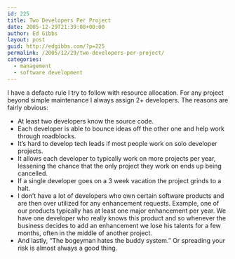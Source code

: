 ```yaml
---
id: 225
title: Two Developers Per Project
date: 2005-12-29T21:39:08+00:00
author: Ed Gibbs
layout: post
guid: http://edgibbs.com/?p=225
permalink: /2005/12/29/two-developers-per-project/
categories:
  - management
  - software development
---
```

I have a defacto rule I try to follow with resource allocation. For any project beyond simple maintenance I always assign 2+ developers. The reasons are fairly obvious:

  * At least two developers know the source code.
  * Each developer is able to bounce ideas off the other one and help work through roadblocks.
  * It&#8217;s hard to develop tech leads if most people work on solo developer projects.
  * It allows each developer to typically work on more projects per year, lessening the chance that the only project they work on ends up being cancelled.
  * If a single developer goes on a 3 week vacation the project grinds to a halt.
  * I don&#8217;t have a lot of developers who own certain software products and are then over utilized for any enhancement requests. Example, one of our products typically has at least one major enhancement per year. We have one developer who really knows this product and so whenever the business decides to add an enhancement we lose his talents for a few months, often in the middle of another project.
  * And lastly, &#8220;The bogeyman hates the buddy system.&#8221; Or spreading your risk is almost always a good thing.
